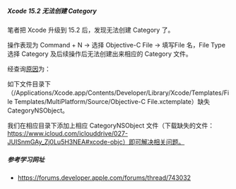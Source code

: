 ##### Xcode 15.2 无法创建 Category

笔者把 Xcode 升级到 15.2 后，发现无法创建 Category 了。

操作表现为 Command + N -> 选择 Objective-C File -> 填写File 名，File Type 选择 Category 及后续操作后无法创建出来相应的 Category 文件。

经查询[原因](https://forums.developer.apple.com/forums/thread/743032)为：

如下文件目录下（/Applications/Xcode.app/Contents/Developer/Library/Xcode/Templates/File Templates/MultiPlatform/Source/Objective-C File.xctemplate）缺失 CategoryNSObject。

我们在相应目录下添加上相应 CategoryNSObject 文件（下载缺失的文件：https://www.icloud.com/iclouddrive/027-JUISnmGAy_Zj0Lu5H3NEA#xcode-objc）即可解决相关问题。

##### 参考学习网址

- https://forums.developer.apple.com/forums/thread/743032

